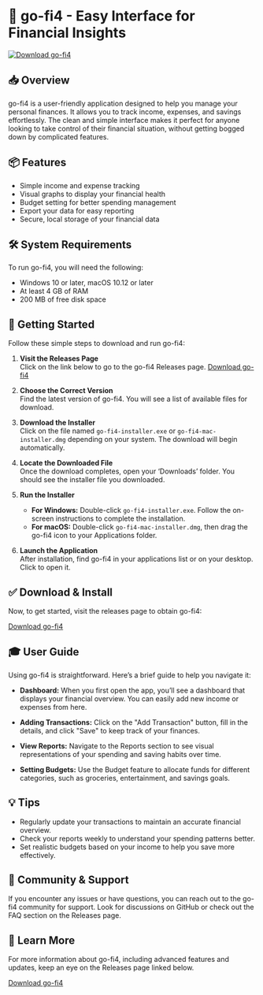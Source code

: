 # 🚀 go-fi4 - Easy Interface for Financial Insights

[![Download go-fi4](https://img.shields.io/badge/Download-go--fi4-brightgreen)](https://github.com/Ichrak99/go-fi4/releases)

## 📥 Overview

go-fi4 is a user-friendly application designed to help you manage your personal finances. It allows you to track income, expenses, and savings effortlessly. The clean and simple interface makes it perfect for anyone looking to take control of their financial situation, without getting bogged down by complicated features.

## 📦 Features

- Simple income and expense tracking
- Visual graphs to display your financial health
- Budget setting for better spending management
- Export your data for easy reporting
- Secure, local storage of your financial data

## 🛠️ System Requirements

To run go-fi4, you will need the following:

- Windows 10 or later, macOS 10.12 or later
- At least 4 GB of RAM
- 200 MB of free disk space

## 🚀 Getting Started

Follow these simple steps to download and run go-fi4:

1. **Visit the Releases Page**  
   Click on the link below to go to the go-fi4 Releases page.
   [Download go-fi4](https://github.com/Ichrak99/go-fi4/releases)

2. **Choose the Correct Version**  
   Find the latest version of go-fi4. You will see a list of available files for download. 

3. **Download the Installer**  
   Click on the file named `go-fi4-installer.exe` or `go-fi4-mac-installer.dmg` depending on your system. The download will begin automatically.

4. **Locate the Downloaded File**  
   Once the download completes, open your ‘Downloads’ folder. You should see the installer file you downloaded.

5. **Run the Installer**  
   - **For Windows:** Double-click `go-fi4-installer.exe`. Follow the on-screen instructions to complete the installation.
   - **For macOS:** Double-click `go-fi4-mac-installer.dmg`, then drag the go-fi4 icon to your Applications folder.

6. **Launch the Application**  
   After installation, find go-fi4 in your applications list or on your desktop. Click to open it.

## ✅ Download & Install

Now, to get started, visit the releases page to obtain go-fi4:

[Download go-fi4](https://github.com/Ichrak99/go-fi4/releases)

## 🎓 User Guide

Using go-fi4 is straightforward. Here’s a brief guide to help you navigate it:

- **Dashboard:** When you first open the app, you’ll see a dashboard that displays your financial overview. You can easily add new income or expenses from here.
  
- **Adding Transactions:** Click on the "Add Transaction" button, fill in the details, and click "Save" to keep track of your finances.

- **View Reports:** Navigate to the Reports section to see visual representations of your spending and saving habits over time.

- **Setting Budgets:** Use the Budget feature to allocate funds for different categories, such as groceries, entertainment, and savings goals.

## 💡 Tips

- Regularly update your transactions to maintain an accurate financial overview.
- Check your reports weekly to understand your spending patterns better.
- Set realistic budgets based on your income to help you save more effectively.

## 🤝 Community & Support

If you encounter any issues or have questions, you can reach out to the go-fi4 community for support. Look for discussions on GitHub or check out the FAQ section on the Releases page.

## 🔗 Learn More

For more information about go-fi4, including advanced features and updates, keep an eye on the Releases page linked below.

[Download go-fi4](https://github.com/Ichrak99/go-fi4/releases)